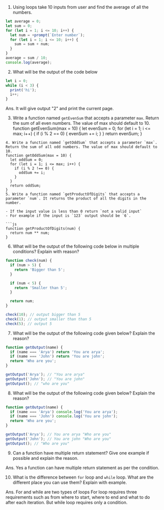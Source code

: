 1. Using loops take 10 inputs from user and find the average of all the numbers.

```js
let average = 0;
let sum = 0;
for (let i = 1; i <= 10; i++) {
  let num = +prompt(`Enter number`);
  for (let i = 1; i <= 10; i++) {
    sum = sum + num;
  }
}
average = sum / 10;
console.log(average);
```

2. What will be the output of the code below

```js
let i = 0;
while (i < 3) {
  print('hi');
  i++;
}
```
Ans. It will give output "2" and print the current page.

3. Write a function named `getEvenSum` that accepts a parameter `max`. Return the sum of all even numbers. The value of max should default to 10.
function getEvenSum(max = 10) {
  let evenSum = 0;
  for (let i = 1; i <= max; i++) {
    if (i % 2 == 0) {
      evenSum += i;
    }
  }
  return evenSum;
}
```
4. Write a function named `getOddSum` that accepts a parameter `max`. Return the sum of all odd numbers. The value of max should default to 10.
function getOddSum(max = 10) {
  let oddSum = 0;
  for (let i = 1; i <= max; i++) {
    if (i % 2 !== 0) {
      oddSum += i;
    }
  }
  return oddSum;
}
5. Write a function named `getProductOfDigits` that accepts a parameter `num`. It returns the product of all the digits in the number.

- If the input value is less than 0 return `not a valid input`
- For example if the input is `123` output should be `6`.

```js
function getProductOfDigits(num) {
  return num ** num;
}
```
6. What will be the output of the following code below in multiple conditions? Explain with reason?

```js
function check(num) {
  if (num > 5) {
    return 'Bigger than 5';
  }

  if (num < 5) {
    return 'Smaller than 5';
  }

  return num;
}

check(10); // output bigger than 5
check(1); // output smaller than than 5
check(5); // output 5
```

7. What will be the output of the following code given below? Explain the reason?

```js
function getOutput(name) {
  if (name === 'Arya') return 'You are arya';
  if (name === 'John') return 'You are john';
  return 'Who are you';
}

getOutput('Arya'); // "You are arya"
getOutput('John'); // "You are john"
getOutput(); // "who are you"
```

8. What will be the output of the following code given below? Explain the reason?

```js
function getOutput(name) {
  if (name === 'Arya') console.log('You are arya');
  if (name === 'John') console.log('You are john');
  return 'Who are you'; 
}

getOutput('Arya'); // You are arya "Who are you"
getOutput('John'); // You are john "Who are you"
getOutput(); // "Who are you"
```

9. Can a function have multiple return statement? Give one example if possible and explain the reason.

Ans.  Yes a function can have multiple return statement as per the condition.

10. What is the difference between `for` loop and `while` loop. What are the different place you can use them? Explain with example.

Ans. For and while are two types of loops For loop requires three requirements such as from where to start, where to end and what to do after each iteration. But while loop requires only a condition.